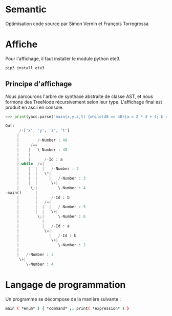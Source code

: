 # Semantic
Optimisation code source par Simon Vernin et François Torregrossa

# Affiche
Pour l'affichage, il faut installer le module python ete3.
```bash
pip3 install ete3
```

## Principe d'affichage
Nous parcourons l'arbre de synthaxe abstraite de classe AST, et nous formons des TreeNode récursivement selon leur type. L'affichage final est produit en ascii en console.
```python
>>> print(yacc.parse("main(x,y,z,t) {while(48 == 48){a = 2 * 3 + 4; b = 5 + 6; a = b + 2};; print(3+4)}"))

Out:
      /-['x', 'y', 'z', 't']
     |
     |        /-Number : 48
     |     /==
     |    |   \-Number : 48
     |    |
     |    |      /-Id : a
     |-while  /=|
     |    |  |  |   /-Number : 2
     |    |  |   \*|
     |    |  |     |   /-Number : 3
     |    |  |      \+|
     |     \;|         \-Number : 4
-main()      |
     |       |      /-Id : b
     |       |   /=|
     |       |  |  |   /-Number : 5
     |       |  |   \+|
     |        \;|      \-Number : 6
     |          |
     |          |   /-Id : a
     |           \=|
     |             |   /-Id : b
     |              \+|
     |                 \-Number : 2
     |
     |   /-Number : 3
      \+|
         \-Number : 4
```

# Langage de programmation
Un programme se décompose de la manière suivante :
```bash
main ( *enum* ) { *command* ;; print( *expression* ) }
```




